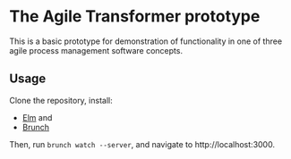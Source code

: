 # The Agile Transformer prototype

This is a basic prototype for demonstration of functionality in one of three
agile process management software concepts.

## Usage

Clone the repository, install:

- [Elm](http://elm-lang.org/install) and
- [Brunch](http://brunch.io)
    
Then, run `brunch watch --server`, and navigate to http://localhost:3000.
